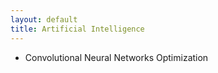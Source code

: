 ```yaml
---
layout: default
title: Artificial Intelligence
---
```


  - Convolutional Neural Networks Optimization
